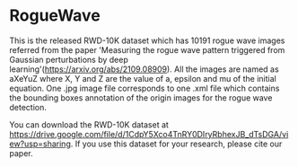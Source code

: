 # RogueWave
This is the released RWD-10K dataset which has 10191 rogue wave images referred from the paper 'Measuring the rogue wave pattern triggered from Gaussian perturbations by deep learning'(https://arxiv.org/abs/2109.08909). All the images are named as aXeYuZ where X, Y and Z are the value of a, epsilon and mu of the initial equation. One .jpg image file corresponds to one .xml file which contains the bounding boxes annotation of the origin images for the rogue wave detection.

You can download the RWD-10K dataset at https://drive.google.com/file/d/1CdpY5Xco4TnRY0DIryRbhexJB_dTsDGA/view?usp=sharing. If you use this dataset for your research, please cite our paper.
